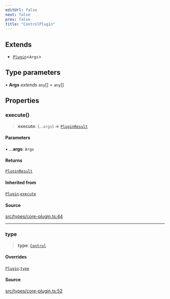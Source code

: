 ```yaml
---
editUrl: false
next: false
prev: false
title: "ControlPlugin"
---
```


## Extends

- [`Plugin`](/v4/api/interfaces/plugin/)\<`Args`\>

## Type parameters

• **Args** *extends* `any`[] = `any`[]

## Properties

### execute()

> **execute**: (...`args`) => [`PluginResult`](/v4/api/type-aliases/pluginresult/)

#### Parameters

• ...**args**: `Args`

#### Returns

[`PluginResult`](/v4/api/type-aliases/pluginresult/)

#### Inherited from

[`Plugin`](/v4/api/interfaces/plugin/).[`execute`](/v4/api/interfaces/plugin/#execute)

#### Source

[src/types/core-plugin.ts:44](https://github.com/sern-handler/handler/blob/70c6236802295980123056f2e84579aa6f6e5dbd/src/types/core-plugin.ts#L44)

***

### type

> **type**: [`Control`](/v4/api/enumerations/plugintype/#control)

#### Overrides

[`Plugin`](/v4/api/interfaces/plugin/).[`type`](/v4/api/interfaces/plugin/#type)

#### Source

[src/types/core-plugin.ts:52](https://github.com/sern-handler/handler/blob/70c6236802295980123056f2e84579aa6f6e5dbd/src/types/core-plugin.ts#L52)
